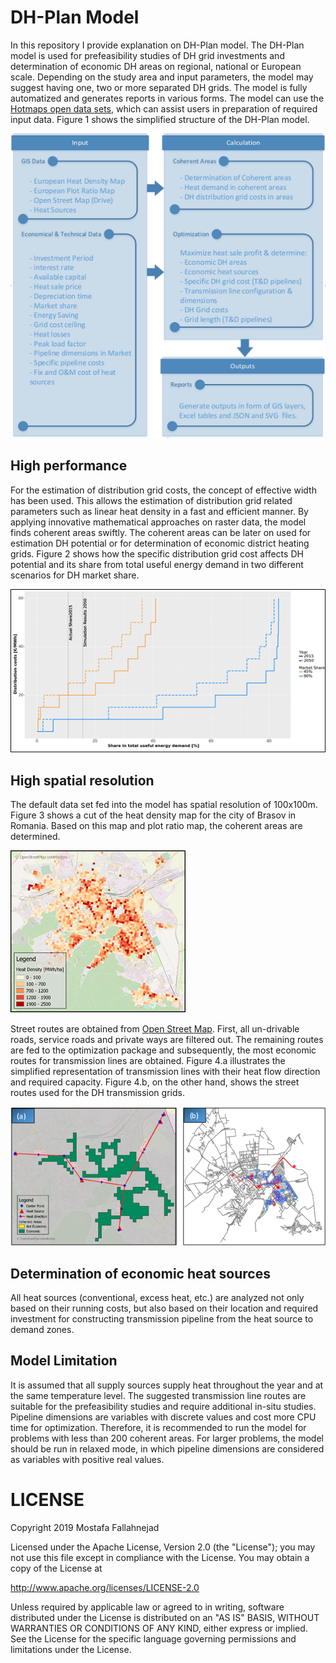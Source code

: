 # DH-Plan Model

In this repository I provide explanation on DH-Plan model.
The DH-Plan model is used for prefeasibility studies of DH grid investments and determination of economic DH areas on regional, national or European scale. Depending on the study area and input parameters, the model may suggest having one, two or more separated DH grids. The model is fully automatized and generates reports in various forms. The model can use the [Hotmaps open data sets](https://www.hotmaps-project.eu/wp-content/uploads/2018/03/D2.3-Hotmaps_for-upload_revised-final_.pdf), which can assist users in preparation of required input data. Figure 1 shows the simplified structure of the DH-Plan model.

![Fig. 1 Simplified structure of DH-Plan model](https://github.com/fallahnejad/dh-plan/blob/master/images/simplified_structure_of_dh-plan.png "Simplified structure of DH-Plan model")

## High performance
For the estimation of distribution grid costs, the concept of effective width  has been used. This allows the estimation of distribution grid related parameters such as linear heat density in a fast and efficient manner. By applying innovative mathematical approaches on raster data, the model finds coherent areas  swiftly. The coherent areas can be later on used for estimation DH potential or for determination of economic district heating grids. Figure 2 shows how the specific distribution grid cost affects DH potential and its share from total useful energy demand in two different scenarios for DH market share.

![Fig. 2 Potentials for district heating in EU-28](https://github.com/fallahnejad/dh-plan/blob/master/images/potentials_for_district_heating_EU-28.png "potentials_for_district_heating_EU-28")


## High spatial resolution
The default data set fed into the model has spatial resolution of 100x100m. Figure 3 shows a cut of the heat density map for the city of Brasov in Romania. Based on this map and plot ratio map, the coherent areas are determined.


![Fig. 3 Heat density map](https://github.com/fallahnejad/dh-plan/blob/master/images/heat_density_map.png "Heat density map")


Street routes are obtained from [Open Street Map](www.openstreetmap.org). First, all un-drivable roads, service roads and private ways are filtered out. The remaining routes are fed to the optimization package and subsequently, the most economic routes for transmission lines are obtained. Figure 4.a illustrates the simplified representation of transmission lines with their heat flow direction and required capacity. Figure 4.b, on the other hand, shows the street routes used for the DH transmission grids.

![Fig. 4 Transmission lines (a) simplified representation; (b) street routes used.](https://github.com/fallahnejad/dh-plan/blob/master/images/Transmission_lines.png "Transmission lines (a) simplified representation; (b) street routes used.")



## Determination of economic heat sources
All heat sources (conventional, excess heat, etc.) are analyzed not only based on their running costs, but also based on their location and required investment for constructing transmission pipeline from the heat source to demand zones. 


## Model Limitation
It is assumed that all supply sources supply heat throughout the year and at the same temperature level. The suggested transmission line routes are suitable for the prefeasibility studies and require additional in-situ studies. Pipeline dimensions are variables with discrete values and cost more CPU time for optimization. Therefore, it is recommended to run the model for problems with less than 200 coherent areas. For larger problems, the model should be run in relaxed mode, in which pipeline dimensions are considered as variables with positive real values.


# LICENSE
Copyright 2019 Mostafa Fallahnejad

Licensed under the Apache License, Version 2.0 (the "License"); you may not use this file except in compliance with the License. You may obtain a copy of the License at

http://www.apache.org/licenses/LICENSE-2.0

Unless required by applicable law or agreed to in writing, software distributed under the License is distributed on an "AS IS" BASIS, WITHOUT WARRANTIES OR CONDITIONS OF ANY KIND, either express or implied. See the License for the specific language governing permissions and limitations under the License.